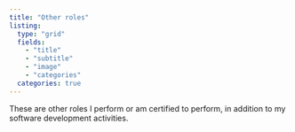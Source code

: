 ```yaml
---
title: "Other roles"
listing:
  type: "grid"
  fields:
    - "title"
    - "subtitle"
    - "image"
    - "categories"
  categories: true
---
```


These are other roles I perform or am certified to perform, in addition to my software
development activities.
